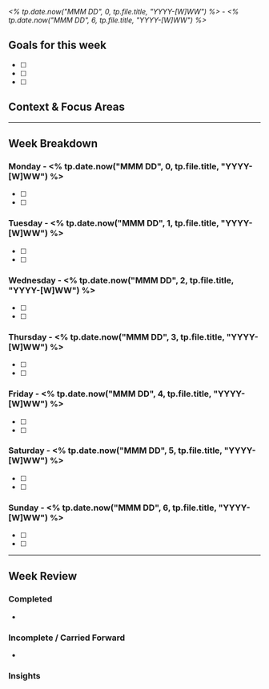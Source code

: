 *<% tp.date.now("MMM DD", 0, tp.file.title, "YYYY-[W]WW") %> - <% tp.date.now("MMM DD", 6, tp.file.title, "YYYY-[W]WW") %>*

## Goals for this week
- [ ] 
- [ ] 
- [ ] 

## Context & Focus Areas
<!-- What's the theme or main priorities this week? -->


---

## Week Breakdown

### Monday - <% tp.date.now("MMM DD", 0, tp.file.title, "YYYY-[W]WW") %>
- [ ] 
- [ ] 

### Tuesday - <% tp.date.now("MMM DD", 1, tp.file.title, "YYYY-[W]WW") %>
- [ ] 
- [ ] 

### Wednesday - <% tp.date.now("MMM DD", 2, tp.file.title, "YYYY-[W]WW") %>
- [ ] 
- [ ] 

### Thursday - <% tp.date.now("MMM DD", 3, tp.file.title, "YYYY-[W]WW") %>
- [ ] 
- [ ] 

### Friday - <% tp.date.now("MMM DD", 4, tp.file.title, "YYYY-[W]WW") %>
- [ ] 
- [ ] 

### Saturday - <% tp.date.now("MMM DD", 5, tp.file.title, "YYYY-[W]WW") %>
- [ ]
- [ ]  

### Sunday - <% tp.date.now("MMM DD", 6, tp.file.title, "YYYY-[W]WW") %>
- [ ] 
- [ ] 

---

## Week Review
<!-- Fill this out at week's end -->

### Completed
- 

### Incomplete / Carried Forward
- 

### Insights
<!-- What did I learn about my planning? What patterns emerged with unplanned work? -->
```
